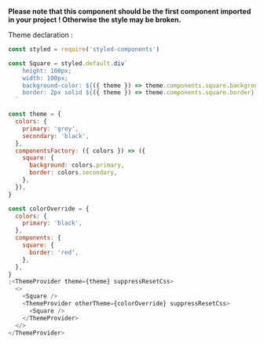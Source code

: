 **Please note that this component should be the first component imported in your project ! Otherwise the style may be broken.**

Theme declaration :

```js
const styled = require('styled-components')

const Square = styled.default.div`
    height: 100px;
    width: 100px;
    background-color: ${({ theme }) => theme.components.square.background};
    border: 2px solid ${({ theme }) => theme.components.square.border};
  `

const theme = {
  colors: {
    primary: 'grey',
    secondary: 'black',
  },
  componentsFactory: ({ colors }) => ({
    square: {
      background: colors.primary,
      border: colors.secondary,
    },
  }),
}

const colorOverride = {
  colors: {
    primary: 'black',
  },
  components: {
    square: {
      border: 'red',
    },
  },
}
;<ThemeProvider theme={theme} suppressResetCss>
  <>
    <Square />
    <ThemeProvider otherTheme={colorOverride} suppressResetCss>
      <Square />
    </ThemeProvider>
  </>
</ThemeProvider>
```
